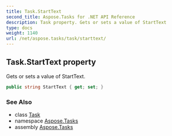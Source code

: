 ```yaml
---
title: Task.StartText
second_title: Aspose.Tasks for .NET API Reference
description: Task property. Gets or sets a value of StartText
type: docs
weight: 1140
url: /net/aspose.tasks/task/starttext/
---
```

## Task.StartText property

Gets or sets a value of StartText.

```csharp
public string StartText { get; set; }
```

### See Also

* class [Task](../)
* namespace [Aspose.Tasks](../../task/)
* assembly [Aspose.Tasks](../../../)


